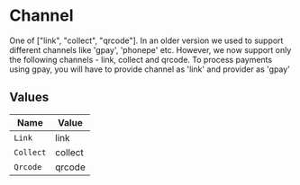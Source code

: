# Channel

One of ["link", "collect", "qrcode"]. In an older version we used to support different channels like 'gpay', 'phonepe' etc. However, we now support only the following channels - link, collect and qrcode. To process payments using gpay, you will have to provide channel as 'link' and provider as 'gpay'


## Values

| Name      | Value     |
| --------- | --------- |
| `Link`    | link      |
| `Collect` | collect   |
| `Qrcode`  | qrcode    |